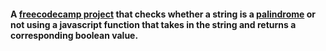 #### A [freecodecamp project](https://www.freecodecamp.org/learn/javascript-algorithms-and-data-structures/javascript-algorithms-and-data-structures-projects/palindrome-checker) that checks whether a string is a [palindrome](https://en.wikipedia.org/wiki/Palindrome) or not using a javascript function that takes in the string and returns a corresponding boolean value.